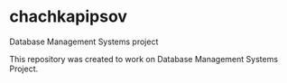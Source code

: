 # chachkapipsov
Database Management Systems project

This repository was created to work on Database Management Systems Project.
